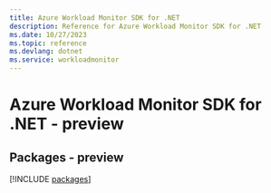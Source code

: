 ```yaml
---
title: Azure Workload Monitor SDK for .NET
description: Reference for Azure Workload Monitor SDK for .NET
ms.date: 10/27/2023
ms.topic: reference
ms.devlang: dotnet
ms.service: workloadmonitor
---
```

# Azure Workload Monitor SDK for .NET - preview
## Packages - preview
[!INCLUDE [packages](workload-monitor-index.md)]